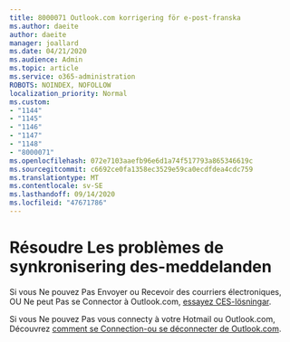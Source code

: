 ```yaml
---
title: 8000071 Outlook.com korrigering för e-post-franska
ms.author: daeite
author: daeite
manager: joallard
ms.date: 04/21/2020
ms.audience: Admin
ms.topic: article
ms.service: o365-administration
ROBOTS: NOINDEX, NOFOLLOW
localization_priority: Normal
ms.custom:
- "1144"
- "1145"
- "1146"
- "1147"
- "1148"
- "8000071"
ms.openlocfilehash: 072e7103aaefb96e6d1a74f517793a865346619c
ms.sourcegitcommit: c6692ce0fa1358ec3529e59ca0ecdfdea4cdc759
ms.translationtype: MT
ms.contentlocale: sv-SE
ms.lasthandoff: 09/14/2020
ms.locfileid: "47671786"
---
```

# <a name="rsoudre-les-problmes-de-synchronisation-des-messages"></a>Résoudre Les problèmes de synkronisering des-meddelanden

Si vous Ne pouvez Pas Envoyer ou Recevoir des courriers électroniques, OU Ne peut Pas se Connector à Outlook.com, [essayez CES-lösningar](https://support.office.com/fr-fr/article/résoudre-les-problèmes-de-synchronisation-des-messages-outlook-com-d39e3341-8d79-4bf1-b3c7-ded602233642?ui=fr-FR&rs=fr-FR&ad=FR?wt.mc_id=Office_Outlook_com_Alchemy).

Si vous Ne pouvez Pas vous connecty à votre Hotmail ou Outlook.com, Découvrez [comment se Connection-ou se déconnecter de Outlook.com](https://support.office.com/fr-fr/article/comment-se-connecter-et-se-déconnecter-d-outlook-com-e08eb8ac-ac27-49f4-a400-a47311e1ee7e?wt.mc_id=Office_Outlook_com_Alchemy).